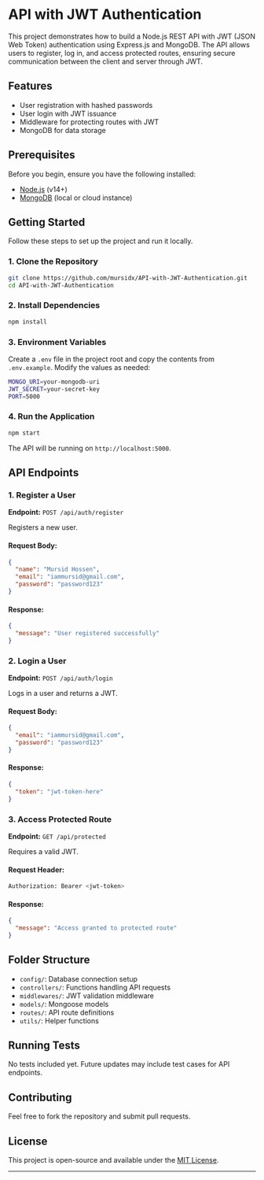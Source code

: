 
# API with JWT Authentication

This project demonstrates how to build a Node.js REST API with JWT (JSON Web Token) authentication using Express.js and MongoDB. The API allows users to register, log in, and access protected routes, ensuring secure communication between the client and server through JWT.

## Features

- User registration with hashed passwords
- User login with JWT issuance
- Middleware for protecting routes with JWT
- MongoDB for data storage

## Prerequisites

Before you begin, ensure you have the following installed:

- [Node.js](https://nodejs.org/) (v14+)
- [MongoDB](https://www.mongodb.com/) (local or cloud instance)

## Getting Started

Follow these steps to set up the project and run it locally.

### 1. Clone the Repository

```bash
git clone https://github.com/mursidx/API-with-JWT-Authentication.git
cd API-with-JWT-Authentication
```

### 2. Install Dependencies

```bash
npm install
```

### 3. Environment Variables

Create a `.env` file in the project root and copy the contents from `.env.example`. Modify the values as needed:

```bash
MONGO_URI=your-mongodb-uri
JWT_SECRET=your-secret-key
PORT=5000
```

### 4. Run the Application

```bash
npm start
```

The API will be running on `http://localhost:5000`.

## API Endpoints

### 1. Register a User

**Endpoint:** `POST /api/auth/register`

Registers a new user.

#### Request Body:

```json
{
  "name": "Mursid Hossen",
  "email": "iammursid@gmail.com",
  "password": "password123"
}
```

#### Response:

```json
{
  "message": "User registered successfully"
}
```

### 2. Login a User

**Endpoint:** `POST /api/auth/login`

Logs in a user and returns a JWT.

#### Request Body:

```json
{
  "email": "iammursid@gmail.com",
  "password": "password123"
}
```

#### Response:

```json
{
  "token": "jwt-token-here"
}
```

### 3. Access Protected Route

**Endpoint:** `GET /api/protected`

Requires a valid JWT.

#### Request Header:

```bash
Authorization: Bearer <jwt-token>
```

#### Response:

```json
{
  "message": "Access granted to protected route"
}
```

## Folder Structure

- `config/`: Database connection setup
- `controllers/`: Functions handling API requests
- `middlewares/`: JWT validation middleware
- `models/`: Mongoose models
- `routes/`: API route definitions
- `utils/`: Helper functions

## Running Tests

No tests included yet. Future updates may include test cases for API endpoints.

## Contributing

Feel free to fork the repository and submit pull requests.

## License

This project is open-source and available under the [MIT License](LICENSE).

---
